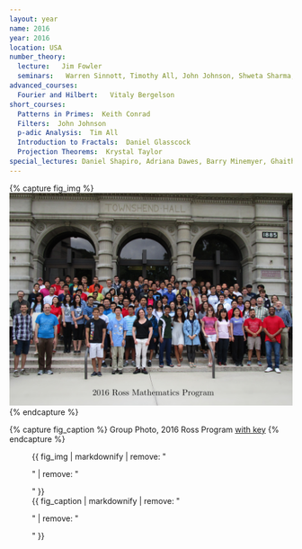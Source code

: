 ```yaml
---
layout: year
name: 2016
year: 2016
location: USA
number_theory:
  lecture:   Jim Fowler
  seminars:   Warren Sinnott, Timothy All, John Johnson, Shweta Sharma, Daniel Glasscock, Krystal Taylor
advanced_courses:
  Fourier and Hilbert:   Vitaly Bergelson
short_courses:
  Patterns in Primes:  Keith Conrad
  Filters:  John Johnson
  p-adic Analysis:  Tim All
  Introduction to Fractals:  Daniel Glasscock
  Projection Theorems:  Krystal Taylor
special_lectures: Daniel Shapiro, Adriana Dawes, Barry Minemyer, Ghaith Hiary
---
```

{% capture fig_img %}
[![2016](/assets/group-photos/2016.jpg)](/assets/group-photos/keys/2016.pdf)
{% endcapture %}

{% capture fig_caption %}
Group Photo, 2016 Ross Program [with key](/assets/group-photos/keys/2016.pdf)
{% endcapture %}

<figure>
  {{ fig_img | markdownify | remove: "<p>" | remove: "</p>" }}
  <figcaption>{{ fig_caption | markdownify | remove: "<p>" | remove: "</p>" }}</figcaption>
</figure>


